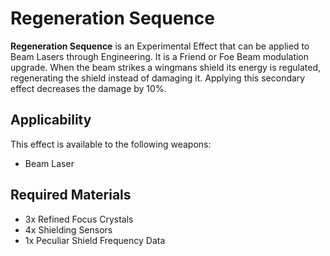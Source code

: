 # Regeneration Sequence
**Regeneration Sequence** is an Experimental Effect that can be applied to Beam Lasers through Engineering. It is a Friend or Foe Beam modulation upgrade. When the beam strikes a wingmans shield its energy is regulated, regenerating the shield instead of damaging it. Applying this secondary effect decreases the damage by 10%.

## Applicability

This effect is available to the following weapons:

- Beam Laser

## Required Materials

- 3x Refined Focus Crystals
- 4x Shielding Sensors
- 1x Peculiar Shield Frequency Data